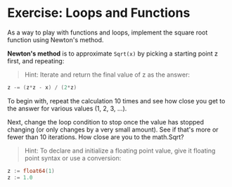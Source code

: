 # Exercise: Loops and Functions
As a way to play with functions and loops, implement the square root function using Newton's method.

**Newton's method** is to approximate ``Sqrt(x)`` by picking a starting point z first, and repeating:


> Hint: Iterate and return the final value of z as the answer:
```go
z -= (z*z - x) / (2*z)
```
To begin with, repeat the calculation 10 times and see how close you get to the answer for various values (1, 2, 3, ...).

Next, change the loop condition to stop once the value has stopped changing (or only changes by a very small amount). See if that's more or fewer than 10 iterations. How close are you to the math.Sqrt?

> Hint: To declare and initialize a floating point value, give it floating point syntax or use a conversion:

```go
z := float64(1)
z := 1.0
```
